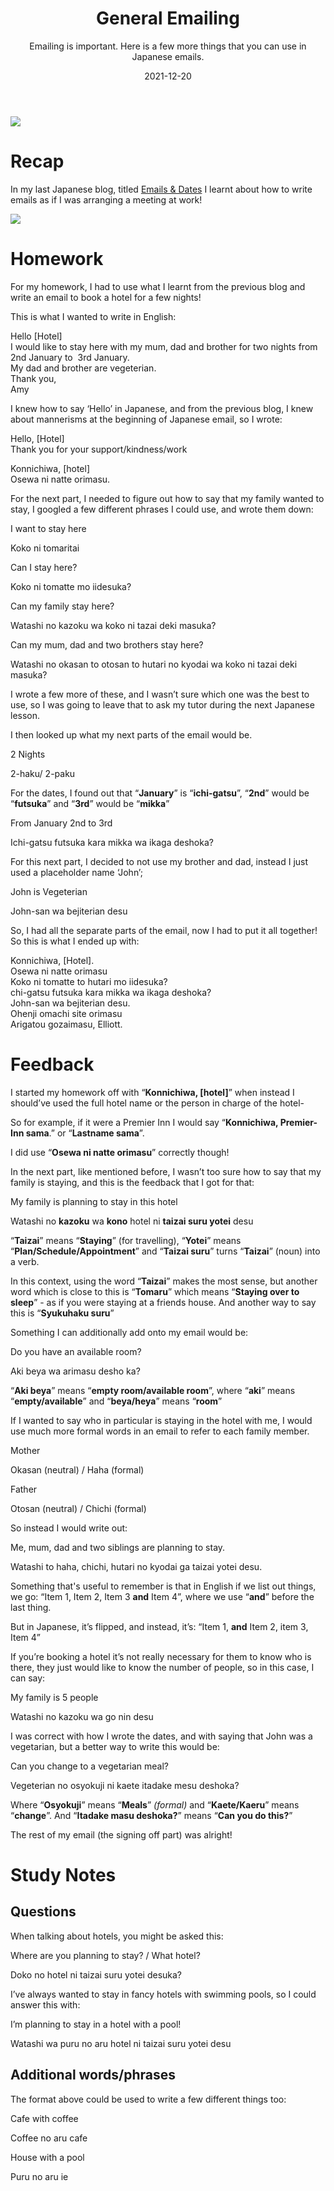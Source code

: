 ﻿---
layout: page
title:  "General Emailing"
subtitle: "Emailing is important. Here is a few more things that you can use in Japanese emails."
date:   2021-12-20
categories: ["japanese"]
---
<img src="/assets/img/posts/general-emailing/1.jpg" class="image-heading" style="object-position: 50% 50% !important;">

<h1>Recap</h1>
<p>In my last Japanese blog, titled <a href="/japanese/2021/12/13/emails-dates.html" target="_blank">Emails &amp; Dates</a> I learnt about how to write emails as if I was arranging a meeting at work!</p>
<img src="/assets/img/posts/general-emailing/2.jpg" class="image-heading" style="object-position: 50% 50% !important;">

<h1>Homework</h1>
<p>For my homework, I had to use what I learnt from the previous blog and write an email to book a hotel for a few nights!</p>
<p>This is what I wanted to write in English:</p>
<p class="english">Hello [Hotel]  <br/>  I would like to stay here with my mum, dad and brother for two nights from 2nd January to  3rd January. <br/> My dad and brother are vegeterian. <br/> Thank you, <br/> Amy</p>
<p>I knew how to say ‘Hello’ in Japanese, and from the previous blog, I knew about mannerisms at the beginning of Japanese email, so I wrote:</p>
<p class="english">Hello, [Hotel]  <br/> Thank you for your support/kindness/work</p>
<p class="english-romaji">Konnichiwa, [hotel] <br/> Osewa ni natte orimasu.</p>
<p>For the next part, I needed to figure out how to say that my family wanted to stay, I googled a few different phrases I could use, and wrote them down:</p>
<p class="english">I want to stay here</p>
<p class="english-romaji">Koko ni tomaritai</p>
<p class="english">Can I stay here?</p>
<p class="english-romaji">Koko ni tomatte mo iidesuka?</p>
<p class="english">Can my family stay here?</p>
<p class="english-romaji">Watashi no kazoku wa koko ni tazai deki masuka?</p>
<p class="english">Can my mum, dad and two brothers stay here?</p>
<p class="english-romaji">Watashi no okasan to otosan to hutari no kyodai wa koko ni tazai deki masuka?</p>
<p>I wrote a few more of these, and I wasn’t sure which one was the best to use, so I was going to leave that to ask my tutor during the next Japanese lesson.</p>
<p>I then looked up what my next parts of the email would be.</p>
<p class="english">2 Nights</p>
<p class="english-romaji">2-haku/ 2-paku</p>
<p>For the dates, I found out that “<strong>January</strong>” is “<strong>ichi-gatsu</strong>”, “<strong>2nd</strong>” would be “<strong>futsuka</strong>” and “<strong>3rd</strong>” would be “<strong>mikka</strong>”</p>
<p p class="english">From January 2nd to 3rd</p>
<p class="english-romaji">Ichi-gatsu futsuka kara mikka wa ikaga deshoka?</p>
<p>For this next part, I decided to not use my brother and dad, instead I just used a placeholder name ‘John’;</p>
<p p class="english">John is Vegeterian</p>
<p class="english-romaji">John-san wa bejiterian desu</p>
<p p class="english">So, I had all the separate parts of the email, now I had to put it all together! So this is what I ended up with:</p>
<p class="english-romaji">Konnichiwa, [Hotel]. <br/> Osewa ni natte orimasu <br/> Koko ni tomatte to hutari mo iidesuka? <br/> chi-gatsu futsuka kara mikka wa ikaga deshoka? <br/> John-san wa bejiterian desu. <br/> Ohenji omachi site orimasu <br/> Arigatou gozaimasu, Elliott.</p>

<h1>Feedback</h1>
<p>I started my homework off with “<strong>Konnichiwa, [hotel]</strong>” when instead I should’ve used the full hotel name or the person in charge of the hotel-</p>
<p>So for example, if it were a Premier Inn I would say “<strong>Konnichiwa, Premier-Inn sama</strong>.” or “<strong>Lastname sama</strong>”.</p>
<p>I did use “<strong>Osewa ni natte orimasu</strong>” correctly though!</p>
<p>In the next part, like mentioned before, I wasn’t too sure how to say that my family is staying, and this is the feedback that I got for that:</p>
<p class="english">My family is planning to stay in this hotel</p>
<p class="english-romaji">Watashi no <strong>kazoku</strong> wa <strong>kono</strong> hotel ni <strong>taizai suru yotei</strong> desu</p>
<p>“<strong>Taizai</strong>” means “<strong>Staying</strong>” (for travelling), “<strong>Yotei</strong>” means “<strong>Plan/Schedule/Appointment</strong>” and “<strong>Taizai suru</strong>” turns “<strong>Taizai</strong>” (noun) into a verb.</p>
<p>In this context, using the word “<strong>Taizai</strong>” makes the most sense, but another word which is close to this is “<strong>Tomaru</strong>” which means “<strong>Staying over to sleep</strong>” - as if you were staying at a friends house. And another way to say this is “<strong>Syukuhaku suru</strong>”</p>
<p>Something I can additionally add onto my email would be:</p>
<p class="english">Do you have an available room?</p>
<p class="english-romaji">Aki beya wa arimasu desho ka?</p>
<p>“<strong>Aki beya</strong>” means “<strong>empty room/available room</strong>”, where “<strong>aki</strong>” means “<strong>empty/available</strong>” and “<strong>beya/heya</strong>” means “<strong>room</strong>”</p>
<p>If I wanted to say who in particular is staying in the hotel with me, I would use much more formal words in an email to refer to each family member.</p>
<p class="english">Mother</p>
<p class="english-romaji">Okasan (neutral) / Haha (formal)</p>
<p class="english">Father</p>
<p class="english-romaji">Otosan (neutral) / Chichi (formal)</p>
<p>So instead I would write out:</p>
<p class="english">Me, mum, dad and two siblings are planning to stay.</p>
<p class="english-romaji">Watashi to haha, chichi, hutari no kyodai ga taizai yotei desu.</p>
<p >Something that's useful to remember is that in English if we list out things, we go: “Item 1, Item 2, Item 3 <strong>and</strong> Item 4”, where we use “<strong>and</strong>” before the last thing.</p>
<p>But in Japanese, it’s flipped, and instead, it’s: “Item 1, <strong>and</strong> Item 2, item 3, Item 4”</p>
<p>If you’re booking a hotel it’s not really necessary for them to know who is there, they just would like to know the number of people, so in this case, I can say:</p>
<p class="english">My family is 5 people</p>
<p class="english-romaji">Watashi no kazoku wa go nin desu</p>
<p>I was correct with how I wrote the dates, and with saying that John was a vegetarian, but a better way to write this would be:</p>
<p class="english">Can you change to a vegetarian meal?</p>
<p class="english-romaji">Vegeterian no osyokuji ni kaete itadake mesu deshoka?</p>
<p>Where “<strong>Osyokuji</strong>” means “<strong>Meals</strong>” <em>(formal)</em> and “<strong>Kaete/Kaeru</strong>” means “<strong>change</strong>”. And “<strong>Itadake masu deshoka?</strong>” means “<strong>Can you do this?</strong>”</p>
<p>The rest of my email (the signing off part) was alright!</p>

<h1>Study Notes</h1>
<h2>Questions</h2>
<p>When talking about hotels, you might be asked this:</p>
<p class="english">Where are you planning to stay? / What hotel?</p>
<p class="english-romaji">Doko no hotel ni taizai suru yotei desuka?</p>
<p>I’ve always wanted to stay in fancy hotels with swimming pools, so I could answer this with:</p>
<p class="english">I’m planning to stay in a hotel with a pool!</p>
<p class="english-romaji">Watashi wa puru no aru hotel ni taizai suru yotei desu</p>

<h2>Additional words/phrases</h2>
<p>The format above could be used to write a few different things too:</p>
<p class="english">Cafe with coffee</p>
<p class="english-romaji">Coffee no aru cafe</p>
<p class="english">House with a pool</p>
<p class="english-romaji">Puru no aru ie</p>